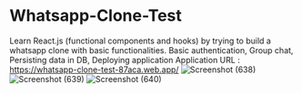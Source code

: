 # Whatsapp-Clone-Test
Learn React.js (functional components and hooks) by trying to build a whatsapp clone with basic functionalities.
Basic authentication, Group chat, Persisting data in DB, Deploying application
Application URL : https://whatsapp-clone-test-87aca.web.app/
![Screenshot (638)](https://user-images.githubusercontent.com/42376727/112574068-93324480-8e13-11eb-97e4-1d1e71112a5a.png)
![Screenshot (639)](https://user-images.githubusercontent.com/42376727/112574076-95949e80-8e13-11eb-816e-aab740977547.png)
![Screenshot (640)](https://user-images.githubusercontent.com/42376727/112574079-97f6f880-8e13-11eb-9252-45b279560bf1.png)



